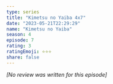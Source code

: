 ```yaml
---
type: series
title: "Kimetsu no Yaiba 4x7"
date: "2023-05-21T22:29:29"
name: "Kimetsu no Yaiba"
season: 4
episode: 7
rating: 3
ratingEmoji: ⭐️⭐️⭐️
share: false
---
```


_[No review was written for this episode]_
